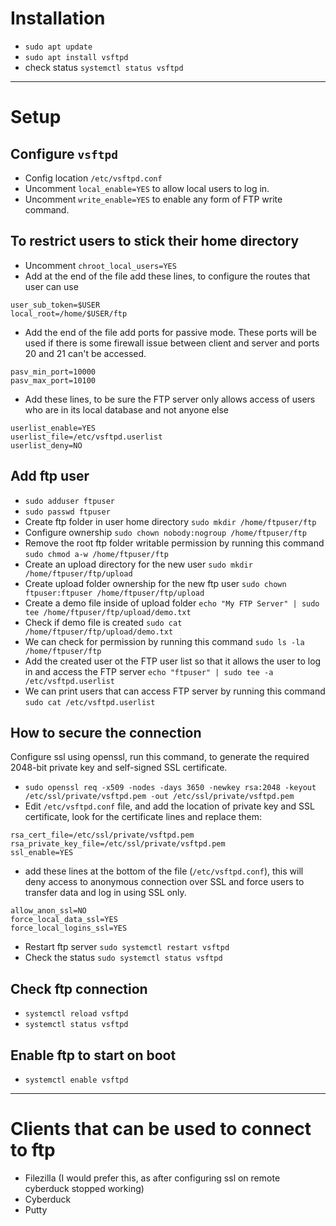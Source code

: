 # Installation
- `sudo apt update`
- `sudo apt install vsftpd`
- check status `systemctl status vsftpd`

---

# Setup

## Configure `vsftpd`
- Config location `/etc/vsftpd.conf`
- Uncomment `local_enable=YES` to allow local users to log in.
- Uncomment `write_enable=YES` to enable any form of FTP write command.

## To restrict users to stick their home directory
- Uncomment `chroot_local_users=YES`
- Add at the end of the file add these lines, to configure the routes that user can use
```
user_sub_token=$USER
local_root=/home/$USER/ftp
```
- Add the end of the file add ports for passive mode.
  These ports will be used if there is some firewall issue
  between client and server and ports 20 and 21 can't be accessed.
```
pasv_min_port=10000
pasv_max_port=10100
```
- Add these lines, to be sure the FTP server only allows access of users who are in its local database
  and not anyone else
```
userlist_enable=YES
userlist_file=/etc/vsftpd.userlist
userlist_deny=NO
```

## Add ftp user
- `sudo adduser ftpuser`
- `sudo passwd ftpuser`
- Create ftp folder in user home directory `sudo mkdir /home/ftpuser/ftp`
- Configure ownership `sudo chown nobody:nogroup /home/ftpuser/ftp`
- Remove the root ftp folder writable permission by running this command `sudo chmod a-w /home/ftpuser/ftp`
- Create an upload directory for the new user `sudo mkdir /home/ftpuser/ftp/upload`
- Create upload folder ownership for the new ftp user `sudo chown ftpuser:ftpuser /home/ftpuser/ftp/upload`
- Create a demo file inside of upload folder `echo "My FTP Server" | sudo tee /home/ftpuser/ftp/upload/demo.txt`
- Check if demo file is created `sudo cat /home/ftpuser/ftp/upload/demo.txt`
- We can check for permission by running this command `sudo ls -la /home/ftpuser/ftp`
- Add the created user ot the FTP user list so that it allows the user to log in and access the FTP server `echo "ftpuser" | sudo tee -a /etc/vsftpd.userlist`
- We can print users that can access FTP server by running this command `sudo cat /etc/vsftpd.userlist`

## How to secure the connection
Configure ssl using openssl, run this command, to generate the required 2048-bit private key and self-signed SSL certificate.
- `sudo openssl req -x509 -nodes -days 3650 -newkey rsa:2048 -keyout /etc/ssl/private/vsftpd.pem -out /etc/ssl/private/vsftpd.pem`
- Edit `/etc/vsftpd.conf` file, and add the location of private key and SSL certificate, look for the certificate lines and replace them:
```
rsa_cert_file=/etc/ssl/private/vsftpd.pem
rsa_private_key_file=/etc/ssl/private/vsftpd.pem
ssl_enable=YES
```
- add these lines at the bottom of the file (`/etc/vsftpd.conf`), this will deny access to anonymous connection over SSL
  and force users to transfer data and log in using SSL only.
```
allow_anon_ssl=NO
force_local_data_ssl=YES
force_local_logins_ssl=YES
```
- Restart ftp server `sudo systemctl restart vsftpd`
- Check the status `sudo systemctl status vsftpd`


## Check ftp connection
- `systemctl reload vsftpd`
- `systemctl status vsftpd`

## Enable ftp to start on boot
- `systemctl enable vsftpd`

---

# Clients that can be used to connect to ftp
- Filezilla (I would prefer this, as after configuring ssl on remote cyberduck stopped working)
- Cyberduck
- Putty
